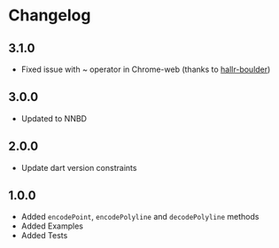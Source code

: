 # Changelog

## 3.1.0

* Fixed issue with ~ operator in Chrome-web (thanks to [hallr-boulder](https://github.com/hallr-boulder))

## 3.0.0

* Updated to NNBD

## 2.0.0

* Update dart version constraints

## 1.0.0

* Added `encodePoint`, `encodePolyline` and `decodePolyline` methods
* Added Examples
* Added Tests
